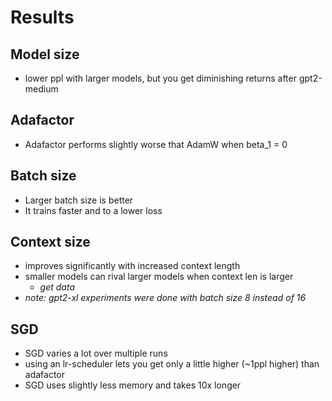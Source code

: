 # Results

## Model size

-   lower ppl with larger models, but you get diminishing returns after gpt2-medium

## Adafactor

-   Adafactor performs slightly worse that AdamW when beta_1 = 0

## Batch size

-   Larger batch size is better
-   It trains faster and to a lower loss

## Context size

-   improves significantly with increased context length
-   smaller models can rival larger models when context len is larger
    -   _get data_
-   _note: gpt2-xl experiments were done with batch size 8 instead of 16_

## SGD

-   SGD varies a lot over multiple runs
-   using an lr-scheduler lets you get only a little higher (~1ppl higher) than adafactor
-   SGD uses slightly less memory and takes 10x longer
